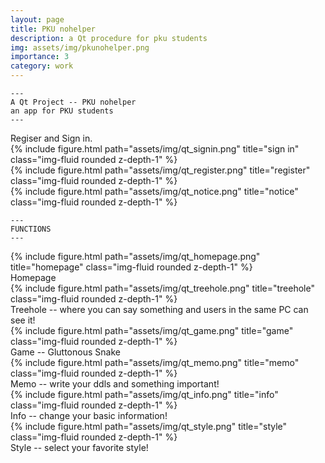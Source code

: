 ```yaml
---
layout: page
title: PKU nohelper
description: a Qt procedure for pku students
img: assets/img/pkunohelper.png
importance: 3
category: work
---
```


    ---
    A Qt Project -- PKU nohelper
    an app for PKU students
    ---

<div class="caption">
    Regiser and Sign in.
</div>

<div class="row">
    <div class="col-sm mt-3 mt-md-0">
        {% include figure.html path="assets/img/qt_signin.png" title="sign in" class="img-fluid rounded z-depth-1" %}
    </div>
    <div class="col-sm mt-3 mt-md-0">
        {% include figure.html path="assets/img/qt_register.png" title="register" class="img-fluid rounded z-depth-1" %}
    </div>
    <div class="col-sm mt-3 mt-md-0">
        {% include figure.html path="assets/img/qt_notice.png" title="notice" class="img-fluid rounded z-depth-1" %}
    </div>
</div>

    ---
    FUNCTIONS
    ---
<div class="row">
    <div class="col-sm mt-3 mt-md-0">
        {% include figure.html path="assets/img/qt_homepage.png" title="homepage" class="img-fluid rounded z-depth-1" %}
    </div>
</div>
<div class="caption">
    Homepage
</div>

<div class="row">
    <div class="col-sm mt-3 mt-md-0">
        {% include figure.html path="assets/img/qt_treehole.png" title="treehole" class="img-fluid rounded z-depth-1" %}
    </div>
</div>
<div class="caption">
    Treehole -- where you can say something and users in the same PC can see it!
</div>

<div class="row">
    <div class="col-sm mt-3 mt-md-0">
        {% include figure.html path="assets/img/qt_game.png" title="game" class="img-fluid rounded z-depth-1" %}
    </div>
</div>
<div class="caption">
    Game -- Gluttonous Snake
</div>

<div class="row">
    <div class="col-sm mt-3 mt-md-0">
        {% include figure.html path="assets/img/qt_memo.png" title="memo" class="img-fluid rounded z-depth-1" %}
    </div>
</div>
<div class="caption">
    Memo -- write your ddls and something important!
</div>

<div class="row">
    <div class="col-sm mt-3 mt-md-0">
        {% include figure.html path="assets/img/qt_info.png" title="info" class="img-fluid rounded z-depth-1" %}
    </div>
</div>
<div class="caption">
    Info -- change your basic information!
</div>

<div class="row">
    <div class="col-sm mt-3 mt-md-0">
        {% include figure.html path="assets/img/qt_style.png" title="style" class="img-fluid rounded z-depth-1" %}
    </div>
</div>
<div class="caption">
    Style -- select your favorite style!
</div>
